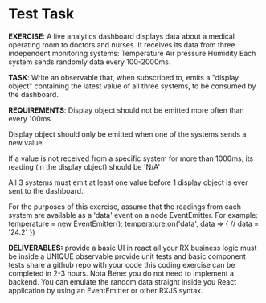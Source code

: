 # Test Task

**EXERCISE**:
A live analytics dashboard displays data about a medical operating room to doctors and nurses. It receives its data from three independent monitoring systems:
Temperature
Air pressure
Humidity
Each system sends randomly data every 100-2000ms.

**TASK**:
Write an observable that, when subscribed to, emits a "display object" containing the latest value of all three systems, to be consumed by the dashboard.

**REQUIREMENTS**:
Display object should not be emitted more often than every 100ms

Display object should only be emitted when one of the systems sends a new value

If a value is not received from a specific system for more than 1000ms, its reading (in the display object) should be 'N/A'

All 3 systems must emit at least one value before 1 display object is ever sent to the dashboard.

For the purposes of this exercise, assume that the readings from each system are available as a 'data' event on a node EventEmitter. For example:
temperature = new EventEmitter();
temperature.on('data', data => { // data = '24.2' })

**DELIVERABLES:**
provide a basic UI in react
all your RX business logic must be inside a UNIQUE observable
provide unit tests and basic component tests
share a github repo with your code
this coding exercise can be completed in 2-3 hours.
Nota Bene: you do not need to implement a backend. You can emulate the random data straight inside you React application by using an EventEmitter or other RXJS syntax.
